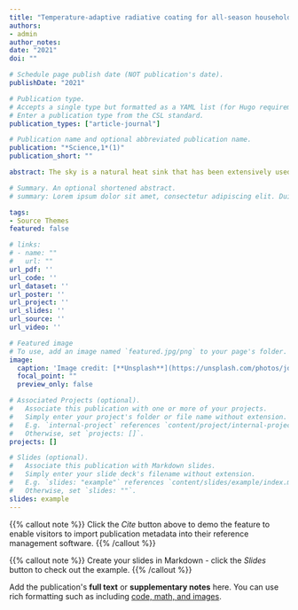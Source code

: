 ```yaml
---
title: "Temperature-adaptive radiative coating for all-season household thermal regulation"
authors:
- admin
author_notes:
date: "2021"
doi: ""

# Schedule page publish date (NOT publication's date).
publishDate: "2021"

# Publication type.
# Accepts a single type but formatted as a YAML list (for Hugo requirements).
# Enter a publication type from the CSL standard.
publication_types: ["article-journal"]

# Publication name and optional abbreviated publication name.
publication: "*Science,1*(1)"
publication_short: ""

abstract: The sky is a natural heat sink that has been extensively used for passive radiative cooling of households. A lot of focus has been on maximizing the radiative cooling power of roof coating in the hot daytime using static, cooling-optimized material properties. However, the resultant overcooling in cold night or winter times exacerbates the heating cost, especially in climates where heating dominates energy consumption. We approached thermal regulation from an all-season perspective by developing a mechanically flexible coating that adapts its thermal emittance to different ambient temperatures. The fabricated temperature-adaptive radiative coating (TARC) optimally absorbs the solar energy and automatically switches thermal emittance from 0.20 for ambient temperatures lower than 15°C to 0.90 for temperatures above 30°C, driven by a photonically amplified metal-insulator transition. Simulations show that this system outperforms existing roof coatings for energy saving in most climates, especially those with substantial seasonal variations.

# Summary. An optional shortened abstract.
# summary: Lorem ipsum dolor sit amet, consectetur adipiscing elit. Duis posuere tellus ac convallis placerat. Proin tincidunt magna sed ex sollicitudin condimentum.

tags:
- Source Themes
featured: false

# links:
# - name: ""
#   url: ""
url_pdf: ''
url_code: ''
url_dataset: ''
url_poster: ''
url_project: ''
url_slides: ''
url_source: ''
url_video: ''

# Featured image
# To use, add an image named `featured.jpg/png` to your page's folder. 
image:
  caption: 'Image credit: [**Unsplash**](https://unsplash.com/photos/jdD8gXaTZsc)'
  focal_point: ""
  preview_only: false

# Associated Projects (optional).
#   Associate this publication with one or more of your projects.
#   Simply enter your project's folder or file name without extension.
#   E.g. `internal-project` references `content/project/internal-project/index.md`.
#   Otherwise, set `projects: []`.
projects: []

# Slides (optional).
#   Associate this publication with Markdown slides.
#   Simply enter your slide deck's filename without extension.
#   E.g. `slides: "example"` references `content/slides/example/index.md`.
#   Otherwise, set `slides: ""`.
slides: example
---
```


{{% callout note %}}
Click the *Cite* button above to demo the feature to enable visitors to import publication metadata into their reference management software.
{{% /callout %}}

{{% callout note %}}
Create your slides in Markdown - click the *Slides* button to check out the example.
{{% /callout %}}

Add the publication's **full text** or **supplementary notes** here. You can use rich formatting such as including [code, math, and images](https://docs.hugoblox.com/content/writing-markdown-latex/).
